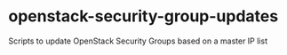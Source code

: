 # openstack-security-group-updates
Scripts to update OpenStack Security Groups based on a master IP list
